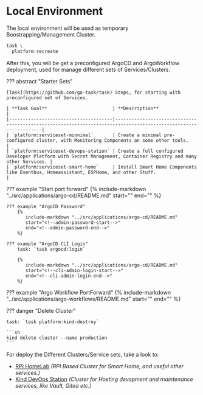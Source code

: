 # Local Environment

The local environment will be used as temporary Boostrapping/Management Cluster.

<!--kind-init-start-->

```sh
task \
  platform:recreate
```

<!--kind-init-end-->

After this, you will be get a preconfigured ArgoCD and ArgoWorkflow deployment, used for manage different sets of Services/Clusters.

??? abstract "Starter Sets"

    [Task](https://github.com/go-task/task) Steps, for starting with preconfigured set of Services.

    | **Task Goal**                        | **Description**                                                                                                 |
    |--------------------------------------|-----------------------------------------------------------------------------------------------------------------|
    | `platform:serviceset-minnimal`       | Create a minimal pre-configured cluster, with Monitoring Components an some other tools.                        |
    | `platform:serviceset-devops-station` | Create a full configured Developer Platform with Secret Management, Container Registry and many other Services. |
    | `platform:serviceset-smart-home`     | Install Smart Home Components like Eventbus, Homeassistant, ESPHome, and other Stuff.                           |

??? example "Start port forward"
    {%
       include-markdown "../src/applications/argo-cd/README.md"
       start="<!--port-forward-start-->"
       end="<!--port-forward-end-->"
    %}

    ??? example "ArgoCD Password"
        {%
           include-markdown "../src/applications/argo-cd/README.md"
           start="<!--admin-password-start-->"
           end="<!--admin-password-end-->"
        %}

    ??? example "ArgoCD CLI Login"
        task: `task argocd:login`

        {%
           include-markdown "../src/applications/argo-cd/README.md"
           start="<!--cli-admin-login-start-->"
           end="<!--cli-admin-login-end-->"
        %}  

??? example "Argo Workflow PortForward"
    {%
       include-markdown "../src/applications/argo-workflows/README.md"
       start="<!--port-forward-start-->"
       end="<!--port-forward-end-->"
    %}


??? danger "Delete Cluster"

    task: `task platform:kind:destroy`

    ```sh
    kind delete cluster --name production
    ```

For deploy the Different Clusters/Service sets, take a look to:

* [RPI HomeLab](./infrastructure/rpi-cluster/index.md) *(RPI Based Cluster for Smart Home, and useful other services.)*
* [Kind DevOps Station](./infrastructure/local-kind-devops-station/installation.md) *(Cluster for Hosting devopment and maintenance services, like Vault, Gitea etc.)*
